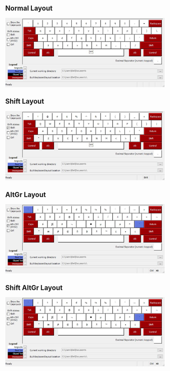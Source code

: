 ## Normal Layout
![Normal layout](https://github.com/EmilianoTalamo/emits-keyboard-layout/blob/master/preview/Emit.jpg)

## Shift Layout
![Shift Layout](https://github.com/EmilianoTalamo/emits-keyboard-layout/blob/master/preview/EmitShft.jpg)

## AltGr Layout
![AltGr Layout](https://github.com/EmilianoTalamo/emits-keyboard-layout/blob/master/preview/EmitAltGr.jpg)

## Shift AltGr Layout
![Shift AltGr Layout](https://github.com/EmilianoTalamo/emits-keyboard-layout/blob/master/preview/EmitAltGr.jpg)

